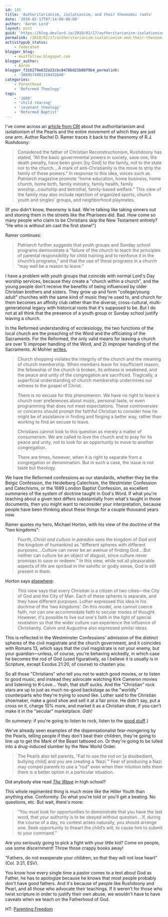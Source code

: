```yaml
---
id: 145
title: 'Authoritarianism, isolationism, and their theonomic roots'
date: '2010-02-17T07:14:00-08:00'
author: 'Aaron Lord'
layout: post
guid: 'https://blog.devlord.io/2010/02/17/authoritarianism-isolationism-and-their-theonomic-roots/'
permalink: /2010/02/17/authoritarianism-isolationism-and-their-theonomic-roots/
activitypub_status:
    - federated
blogger_blog:
    - mustfollow.blogspot.com
blogger_author:
    - Aaron
blogger_f316279e632a22cbc8478bd21b80f9b4_permalink:
    - '3889574901159432640'
categories:
    - Parenthood
    - 'Reformed Theology'
tags:
    - '1689'
    - 'child rearing'
    - 'covenant theology'
    - 'Reformed Baptist'
---
```


<div class="ennote">I've come across an <a href="http://www.equip.org/PDF/DF230.pdf" target="_blank" rel="noopener">article from  CRI</a> about the authoritarianism and isolationism of the Pearls and  the entire movement of which they are just one arm.  Author Rachel D.  Ramer traces it back to the theonomy of R.J. Rushdoony:<div>

<blockquote>Considered the father of Christian  Reconstructionism, Rushdoony has stated, “All the basic governmental  powers in society, save one, the death penalty, have been given [by God]  to the family, not to the state nor to the church....A mark of  anti-Christianity is the move to strip the family of these powers.” In  response to this idea, voices such as <i>Patriarch</i> magazine promote  “home education, home business, home church, home birth, family  ministry, family health, family worship...courtship and betrothal,  family-based welfare.” This view of the family may also include  rejection of organized sports, church youth and singles’ groups, and  neighborhood playmates.</blockquote>

(If you didn't know, theonomy is bad.  We're talking like  taking sinners out and stoning them in the streets like the Pharisees  did.  Bad.  How come so many people who claim to be Christians skip the  New Testament entirely?  "He who is without sin cast the first stone!")

Ramer continues:
<blockquote><i>Patriarch</i> further suggests that  youth groups and Sunday school programs demonstrate a “failure of the  church to teach the principles of parental responsibility for child  training and to reinforce it in the church’s programs,” and that the use  of these programs in a church “may well be a reason to leave.”
</blockquote>

I have a problem with  youth groups that coincide with normal Lord's Day worship services, because they  create a "church within a church", and the young people don't receive  the benefits of being influenced by older Christian brothers and  sisters.  They grow up and form "college/young adult" churches with the  same kind of music they're used to, and church for them becomes an  affinity club rather than the diverse, cross-cultural,  multi-generational legacy with historical roots that it's supposed to  be.  But I do not at all think that the presence of a youth group or  Sunday school justify leaving a church.

In  the Reformed understanding of ecclesiology, the two functions of the  local church are the preaching of the Word and the officiating of the  Sacraments.  For the Reformed, the only valid means for leaving a church  are over 1) improper handling of the Word, and 2) improper handling of  the Sacraments.  Al Mohler <a href="http://www.ligonier.org/learn/articles/should-i-stay-or-should-i-go/" target="_blank" rel="noopener">writes</a>,

> Church shopping violates the integrity of the church and the meaning   of church membership. When members leave for insufficient reason, the  fellowship of the church is broken, its witness is weakened, and the  peace and unity of the congregation are sacrificed. Tragically, a  superficial understanding of church membership undermines our witness to  the gospel of Christ.
> 
> There is no  excuse for this phenomenon. We have no right to leave a  church over preferences about music, personal taste, or even programming  that does not meet expectations.  These controversies or concerns  should prompt the faithful Christian to consider how he might be of  assistance in finding and forging a better way, rather than working to  find an excuse to leave.
> 
> Christians  cannot look to this question as merely a matter of  consumerism. We are called to love the church and to pray for its peace  and unity, not to look for an opportunity to move to  another congregation.
> 
> There are times,  however, when it is right to separate from a  congregation or denomination. But in such a case, the issue is not taste  but theology.

We have the Reformed confessions as our standards,  whether they be the Belgic Confession, the Heidelberg Catechism, the  Westmister Confession and Catechisms, or the 1689 London Baptist  Confession, as excellent summaries of the system of doctrine taught in  God's Word.  If what you're teaching about a given text differs  substantially from what's taught in those documents, then you might want  to reconsider your interpretation, because people have been thinking  about these things for a couple thousand years now.

Ramer quotes my hero, Michael Horton, with his view of the  doctrine of the "two kingdoms":

> Fourth,  <i>Christ and culture in paradox</i> sees the kingdom of God and the  kingdom of humankind as “different spheres with different  purposes....Culture can never be an avenue of finding God....But neither  can culture be an object of disgust, since culture never promises to  save or redeem.” In this view, while not all pleasurable aspects of life  are spiritual in the salvific or godly sense, God is still present in  them.

Horton  says <a href="https://web.archive.org/web/20100304174349/http://www.matthiasmedia.com.au:80/briefing/longing/5402/" target="_blank" rel="noopener">elsewhere</a>:

<blockquote>This  view says that every Christian is a citizen of two cities—the City  of God and the City of Man. Each of these spheres is separate, and they  have different purposes. Luther expressed this idea in his doctrine of  the ‘two kingdoms’. On this model, one cannot coerce faith, nor can one  accommodate faith to secular modes of thought. However, it's possible to  live out one's faith in the light of special revelation so that the  wider culture can experience the influence of Christianity. Calvin and  Augustine also expressed similar ideas.</blockquote>

This is reflected in the Westminster Confessions' admission  of the distinct spheres of the civil magistrate and the church  government, and it coincides with Romans 13, which says that the civil  magistrate is not your enemy, but your guardian—unless, of course,  you're behaving wickedly, in which case he becomes the rod of God (used  figuratively, as I believe it is usually is in Scripture, except Exodus  21:20, of course) to chasten you.

So all those  "Christians" who tell you not to watch good movies, or to  listen to good  music, and instead they advocate watching Kirk Cameron  movies and  listening to K-Love...  Yeah, that stuff sucks.  And the  "Christian"  rock stars are up to just as much no-good backstage as the  "worldly"  counterparts who they're trying to sound like.  Luther said  to the  Christian shoemaker, make a good shoe and sell it at a fair  price.  He  didn't say, put a cross on it, charge 10% more, and market  it as a  Christian shoe, if you can't make it in the "secular"  marketplace.  <i>Gah!</i>

(In summary: if you're going to listen  to rock, listen to the <a href="http://www.amazon.com/gp/product/B000WZB944?ie=UTF8&amp;tag=lbmusic&amp;linkCode=as2&amp;camp=1789&amp;creative=390957&amp;creativeASIN=B000WZB944">good  stuff</a><img src="http://www.assoc-amazon.com/e/ir?t=lbmusic&amp;l=as2&amp;o=1&amp;a=B000WZB944" alt="" border="0" height="1" width="1" />.)

We've  already seen examples of the dispensationalist fear-mongering by the  Pearls, telling people if they don't beat their children, they're going  to line up to get the Mark of the Beast tattooed on.  Or they're going  to be lulled into a drug-induced slumber by the New World Order.

<blockquote>The Pearls also tell  parents, “Fail to use the rod on [a disobedient, bullying child] and you  are creating a ‘Nazi.’” Fear of producing a Nazi may compel parents to  use a “rod” even when their intuition tells them there is a better  option in a particular situation.
</blockquote>

Did anybody else read <a href="http://en.wikipedia.org/wiki/The_Wave_%28novel%29" target="_blank" rel="noopener"><i>The  Wave</i></a> in high school?

This  whole regimented thing is much more like the Hitler Youth than anything  else.  Conformity.  Do what you're told or you'll get a beating.  No  questions, etc.  But wait, there's more:

<blockquote>“You  must look for opportunities to demonstrate that you have the last word,  that your authority is to be obeyed without question....If, during the  course of a day, no contest arises naturally, you should arrange one.  Seek opportunity to thwart the child’s will, to cause him to submit to  your command.”</blockquote>

Are  you seriously going to pick a fight with your little kid?  Come on  people, use some discernment!  Throw those crappy books away!

"Fathers, do not exasperate your children, so that they will not lose  heart" (Col. 3:21, ESV).

You know  how every single time a pastor comes to a text about God as Father, he  has to apologize because he knows that most people probably don't have  good fathers.  And it's because of people like Rushdoony and Pearl, and  all those who advocate their teachings.  If it weren't for those who  twist scripture in order to justify their own abuse, we wouldn't have to  have caveats when we teach on the Fatherhood of God.

HT: <a href="http://parentingfreedom.com/2010/02/15/murder-by-discipline-children-investigators-were-led-to-no-greater-joy-ministries-michael-and-debi-pearl-that-espouses-spanking-as-a-necessary-part-of-training-ones-child/" target="_blank" rel="noopener">Parenting Freedom</a><a href="http://parentingfreedom.com/2010/02/15/murder-by-discipline-children-investigators-were-led-to-no-greater-joy-ministries-michael-and-debi-pearl-that-espouses-spanking-as-a-necessary-part-of-training-ones-child/" target="_blank" rel="noopener">
</a>